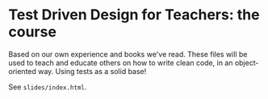 # Test Driven Design for Teachers: the course

Based on our own experience and books we've read. 
These files will be used to teach and educate others on how to write clean code, in an object-oriented way.
Using tests as a solid base!

See `slides/index.html`.